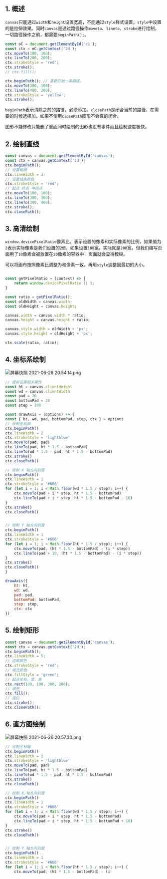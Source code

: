 ## 1. 概述

```canvas```只能通过```width```和```height```设置宽高，不能通过```style```样式设置，```style```中设置的是拉伸效果。同时```canvas```是通过路径操作```moveto```、```lineto```、```stroke```进行绘制，一切路径操作之前，都需要```beginPath();```。

```js
const oC = document.getElementById('c1');
const ctx = oC.getContext('2d');
ctx.moveTo(100, 100);
ctx.lineTo(200, 200);
ctx.strokeStyle = 'red';
ctx.stroke();
// ctx.fill();

ctx.beginPath(); // 重新开始一条路径。
ctx.moveTo(300, 100);
ctx.lineTo(400, 200);
ctx.strokeStyle = 'yellow';
ctx.stroke();
```

```beginPath```表示清除之前的路径，必须添加。```closePath```是闭合当前的路径，在需要的时候选择加，如果不使用```closePath```图形不会真的闭合。

图形不能修改只能删了重画同时绘制的图形也没有事件而且绘制速度极快。


## 2. 绘制直线

```js
const canvas = document.getElementById('canvas');
const ctx = canvas.getContext('2d');
ctx.beginPath();
// 设置粗细
ctx.lineWidth = 3;
// 设置线条颜色
ctx.strokeStyle = 'red';
// 起点 终点 中间点
ctx.moveTo(100, 100);
ctx.lineTo(300, 300);
ctx.lineTo(300, 400);
ctx.stroke();
ctx.closePath();
```

## 3. 高清绘制

```window.devicePixelRatio```像素比。表示设置的像素和实际像素的比例，如果值为``2``表示实际像素是我们设置的```2倍```，如果设置```100```宽，实际就是```200```宽，但我们编写页面用了```10```像素会被放置在```20```像素的容器中，页面就会显得模糊。

可以将画布按照像素比调整为和像素一致，再用```style```调整回最初的大小。

```js

const getPixelRatio = (context) => {
    return window.devicePixelRatio || 1;
}

const ratio = getPixelRatio();
const oldWidth = canvas.width;
const oldHeight = canvas.height;

canvas.width = canvas.width * ratio;
canvas.height = canvas.height + ratio;

canvas.style.width = oldWidth + 'px';
canvas.style.height = oldHeight + 'px';

ctx.scale(ratio, ratio);
```

## 4. 坐标系绘制

![屏幕快照 2021-06-26 20.54.14.png](https://p9-juejin.byteimg.com/tos-cn-i-k3u1fbpfcp/13b0613d7a7c47858ddc37d77e52ba50~tplv-k3u1fbpfcp-watermark.image)

```js
// 提前设置相关属性
const ht = canvas.clientHeight
const wd = canvas.clientWidth
const pad = 20
const bottomPad = 20
const step = 100

const drawAxis = (options) => {
const { ht, wd, pad, bottomPad, step, ctx } = options
// 绘制坐标轴
ctx.beginPath()
ctx.lineWidth = 2
ctx.strokeStyle = 'lightblue'
ctx.moveTo(pad, pad)
ctx.lineTo(pad, ht * 1.5 - bottomPad)
ctx.lineTo(wd * 1.5 - pad, ht * 1.5 - bottomPad)
ctx.stroke()
ctx.closePath()

// 绘制 X 轴方向刻度
ctx.beginPath()
ctx.lineWidth = 1
ctx.strokeStyle = '#666'
for (let i = 1; i < Math.floor(wd * 1.5 / step); i++) {
    ctx.moveTo(pad + i * step, ht * 1.5 - bottomPad)
    ctx.lineTo(pad + i * step, ht * 1.5 - bottomPad - 10)
}
ctx.stroke()
ctx.closePath()


// 绘制 Y 轴方向刻度
ctx.beginPath()
ctx.lineWidth = 1
ctx.strokeStyle = '#666'
for (let i = 1; i < Math.floor(ht * 1.5 / step); i++) {
    ctx.moveTo(pad, (ht * 1.5 - bottomPad) - (i * step))
    ctx.lineTo(pad + 10, (ht * 1.5 - bottomPad) - (i * step))
}
ctx.stroke()
ctx.closePath()
}

drawAxis({
    ht: ht,
    wd: wd,
    pad: pad,
    bottomPad: bottomPad,
    step: step,
    ctx: ctx
})
```

## 5. 绘制矩形

```js
const canvas = document.getElementById('canvas');
const ctx = canvas.getContext('2d');
ctx.beginPath();
ctx.lineWidth = 5;
// 边框颜色
ctx.strokeStyle = 'red';
// 填充颜色
ctx.fillStyle = 'green';
// 起点坐标，宽，高
ctx.rect(100, 100, 300, 200);
// 填充
ctx.fill();
// 描边
ctx.stroke();
ctx.closePath();
```

## 6. 直方图绘制

![屏幕快照 2021-06-26 20.57.30.png](https://p1-juejin.byteimg.com/tos-cn-i-k3u1fbpfcp/1b424f81588f466c9d81346914912e74~tplv-k3u1fbpfcp-watermark.image)

```js
// 绘制坐标轴
ctx.beginPath()
ctx.lineWidth = 2
ctx.strokeStyle = 'lightblue'
ctx.moveTo(pad, pad)
ctx.lineTo(pad, ht * 1.5 - bottomPad)
ctx.lineTo(wd * 1.5 - pad, ht * 1.5 - bottomPad)
ctx.stroke()
ctx.closePath()

// 绘制 X 轴方向刻度
ctx.beginPath()
ctx.lineWidth = 1
ctx.strokeStyle = '#666'
for (let i = 1; i < Math.floor(wd * 1.5 / step); i++) {
    ctx.moveTo(pad + i * step, ht * 1.5 - bottomPad)
    ctx.lineTo(pad + i * step, ht * 1.5 - bottomPad + 10)
}
ctx.stroke()
ctx.closePath()


// 绘制 Y 轴方向刻度
ctx.beginPath()
ctx.lineWidth = 1
ctx.strokeStyle = '#666'
for (let i = 1; i < Math.floor(ht * 1.5 / step); i++) {
    ctx.moveTo(pad, (ht * 1.5 - bottomPad) - (i
